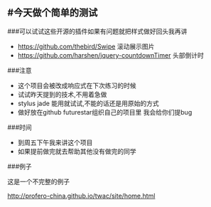 #今天做个简单的测试
-------------

###可以试试这些开源的插件如果有问题就把样式做好回头我再讲

- https://github.com/thebird/Swipe 滚动展示图片
- https://github.com/harshen/jquery-countdownTimer 头部倒计时


###注意

- 这个项目会被改成响应式在下次练习的时候
- 试试昨天提到的技术,不用着急做
- stylus jade 能用就试试,不能的话还是用原始的方式
- 做好放在github futurestar组织自己的项目里 我会给你们提bug

###时间

- 到周五下午我来讲这个项目
- 如果提前做完就去帮助其他没有做完的同学


###例子

这是一个不完整的例子

http://profero-china.github.io/twac/site/home.html
